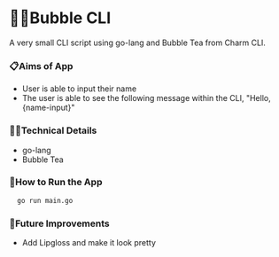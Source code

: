# 🧚‍♀️Bubble CLI

A very small CLI script using go-lang and Bubble Tea from Charm CLI.

### 📋Aims of App

- User is able to input their name
- The user is able to see the following message within the CLI, "Hello, {name-input}"

### 👩‍💻Technical Details

- go-lang
- Bubble Tea

### 🔧How to Run the App

```bash
  go run main.go
```

### 💭Future Improvements

- Add Lipgloss and make it look pretty

